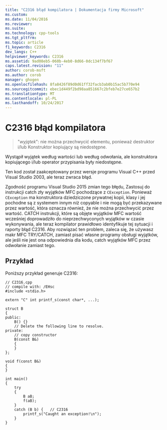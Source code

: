 ```yaml
---
title: "C2316 błąd kompilatora | Dokumentacja firmy Microsoft"
ms.custom: 
ms.date: 11/04/2016
ms.reviewer: 
ms.suite: 
ms.technology: cpp-tools
ms.tgt_pltfrm: 
ms.topic: article
f1_keywords: C2316
dev_langs: C++
helpviewer_keywords: C2316
ms.assetid: 9ad08eb5-060b-4eb0-8d66-0dc134f7bf67
caps.latest.revision: "11"
author: corob-msft
ms.author: corob
manager: ghogen
ms.openlocfilehash: 8fa8426f89d0d61ff32facb3ab0b15ac5b770e94
ms.sourcegitcommit: ebec1d449f2bd98aa851667c2bfeb7e27ce657b2
ms.translationtype: MT
ms.contentlocale: pl-PL
ms.lasthandoff: 10/24/2017
---
```

# <a name="compiler-error-c2316"></a>C2316 błąd kompilatora

> "*wyjątek*": nie można przechwycić elementu, ponieważ destruktor i/lub Konstruktor kopiujący są niedostępne.  
  
Wystąpił wyjątek według wartości lub według odwołania, ale konstruktora kopiującego i/lub operator przypisania były niedostępne.  
  
Ten kod został zaakceptowany przez wersje programu Visual C++ przed Visual Studio 2003, ale teraz zwraca błąd.  
  
Zgodność programu Visual Studio 2015 zmian tego błędu, Zastosuj do instrukcji catch zły wyjątków MFC pochodzące z `CException`. Ponieważ `CException` ma konstruktora dziedziczone prywatnej kopii, klasy i jej pochodne są z systemem innym niż copyable i nie mogą być przekazywane przez wartość, która oznacza również, że nie można przechwycić przez wartość. CATCH instrukcji, które są objęte wyjątków MFC wartość wcześniej doprowadziło do nieprzechwyconych wyjątków w czasie wykonywania, ale teraz kompilator prawidłowo identyfikuje tej sytuacji i raporty błąd C2316. Aby rozwiązać ten problem, zaleca się, że używasz makr MFC TRY/CATCH, zamiast pisać własne programy obsługi wyjątków, ale jeśli nie jest ona odpowiednia dla kodu, catch wyjątków MFC przez odwołanie zamiast tego.   
  
## <a name="example"></a>Przykład  
 Poniższy przykład generuje C2316:  
  
```  
// C2316.cpp  
// compile with: /EHsc  
#include <stdio.h>  
  
extern "C" int printf_s(const char*, ...);  
  
struct B   
{  
public:  
    B() {}  
    // Delete the following line to resolve.  
private:  
    // copy constructor  
    B(const B&)   
    {  
    }  
};  
  
void f(const B&)   
{  
}  
  
int main()   
{  
    try   
    {  
        B aB;  
        f(aB);  
    }  
    catch (B b) {   // C2316  
        printf_s("Caught an exception!\n");     
    }  
}  
```